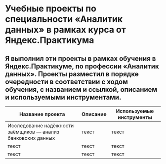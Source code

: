 # Учебные проекты по специальности «Аналитик данных» в рамках курса от Яндекс.Практикума

## Я выполнил эти проекты в рамках обучения в Яндекс.Практикуме, по профессии «Аналитик данных». Проекты разместил в порядке очередности в соответствии с ходом обучения, с названием и ссылкой, описанием и используемыми инструментами. 

|Название проекта|Описание|Используемые инструменты|
| ------------- |------------------|-----|
| Исследование надёжности заёмщиков — анализ банковских данных|текст|текст|
|текст|текст|текст|
|текст|текст|текст|
